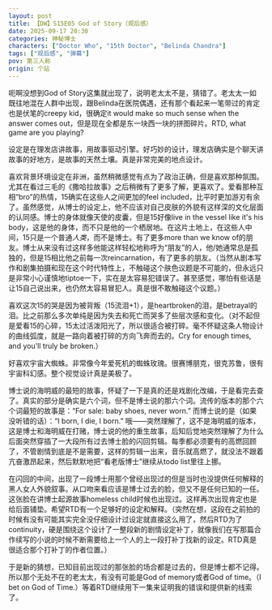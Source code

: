 ```yaml
---
layout: post
title: 【DW】S15E05 God of Story（观后感）
date: 2025-09-17 20:30
categories: 神秘博士
characters: ["Doctor Who", "15th Doctor", "Belinda Chandra"]
tags: ["观后感", "弹幕"]
pov: 第三人称
origin: 个站
---
```


呃啊没想到God of Story这集就出现了，说明老太太不是，猜错了。老太太一如既往地混在人群中出现，跟Belinda在医院偶遇，还有那个看起来一笔带过的肯定也是伏笔的creepy kid，很确定it would make so much sense when the answer comes out，但是现在全都是东一块西一块的拼图碎片。RTD, what game are you playing?

设定是在理发店讲故事，用故事驱动引擎。好巧妙的设计，理发店确实是个聊天讲故事的好地方，是故事的天然土壤。真是非常完美的地点设计。

喜欢背景环境设定在非洲，虽然稍微感觉有点为了政治正确，但是喜欢那种氛围。尤其在看过三毛的《撒哈拉故事》之后稍微有了更多了解，更喜欢了。爱看那种互相“bro”的热情，15确实在这些人之间更加的feel included，比平时更加游刃有余了。虽然感觉，从博士的设定上，他不应该对自己皮肤的外貌有这样深的文化层面的认同感。博士的身体就像天使的皮囊，但是15好像live in the vessel like it's his body，这是他的身体，而不只是他的一个栖居地。在这片土地上，在这些人中间，15只是一个普通*人类*，而不是博士。有了更多more than we know of的朋友。博士从来没有过这样多他能这样轻松地称呼为“朋友”的人，他/她通常总是孤独的，但是15相比他之前每一次reincarnation，有了更多的朋友。（当然从剧本写作和剧集拍摄和现在这个时代特性上，不触碰这个肤色议题是不可能的，但永远只是非常小心谨慎地tiptoe一下，实在是太容易犯错误了。甚至感觉，哪怕有些话是让15自己说出来，也仍然太容易冒犯人。真是很不敢触碰这个议题。）

喜欢这次15的哭是因为被背叛（15流泪+1），是heartbroken的泪，是betrayal的泪。比之前那么多次单纯是因为失去和死亡而哭多了些层次感和变化。（对不起但是爱看15的心碎，15太过活泼阳光了，所以很适合被打碎。毫不怀疑这条人物设计的曲线弧度，就是一路向着被打碎的方向飞奔而去的。Cry for enough times, and you'll truly be broken.）

好喜欢宇宙大蜘蛛。非常像今年爱死机的蜘蛛玫瑰。很赛博朋克，很克苏鲁，很有宇宙科幻感。整个视觉设计真是美极了。

博士说的海明威的最短的故事，怀疑了一下是真的还是戏剧化改编，于是看完去查了。真实的部分是确实是六个词，但不是博士说的那六个词。流传的版本的那个六个词最短的故事是：“For sale: baby shoes, never worn.” 而博士说的是（如果没听错的话）：“I born, I die, I born.” 哦——突然理解了，这不是海明威的版本，这是博士和海明威在打赌，博士说的他的重生故事，后知后觉地突然理解了为什么后面突然穿插了一大段所有过去博士脸的闪回剪辑。每季都必须要有的高燃回顾了，不管剧情到底是不是需要，这样的剪辑一出来，音乐就高燃了，就没法不跟着亢奋激昂起来，然后默默地把“看老版博士”继续从todo list里往上挪。

在闪回的中间，出现了一段博士用那个曾经出现过的但是当时也没提供任何解释的黑人女人外貌叙事。从口吻来看应该是博士过去的脸，但又不是任何已知的一任。这张脸在讲博士起源故事homeless child时候也出现过。这样再次出现肯定也是给后面铺垫。希望RTD有一个足够好的设定和解释。（突然在想，这段在之前拍的时候有没有可能其实完全没仔细设计过设定就直接这么用了，然后RTD为了continuity，硬是围绕这个设计了一整段新的剧情设定补丁，就像我们在写那篇合作续写的小说的时候不断需要给上一个人的上一段打补丁找新的设定。RTD真是很适合那个打补丁的作者位置。）

于是新的猜想，已知目前出现过的那张脸的场合都是过去的，但是博士都不记得。所以那个无处不在的老太太，有没有可能是God of memory或者God of time。（I bet on God of Time.）等着RTD继续用下一集来证明我的错误和提供新的线索了。
